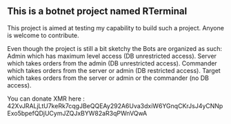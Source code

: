 ## This is a botnet project named RTerminal
This project is aimed at testing my capability to build such a project.
Anyone is welcome to contribute.

Even though the project is still a bit sketchy the Bots are organized as such:
Admin which has maximum level access (DB unrestricted access). 
Server which takes orders from the admin (DB unrestricted access).
Commander which takes orders from the server or admin (DB restricted access).
Target which takes orders from the server or admin or the commander (no DB access).

You can donate XMR here : 
42XvJRALjLtU7keRk7cqgJBeQQEAy292A6Uva3dxiW6YGnqCKrJsJ4yCNNpExo5bpefQDjUCymJZQJxBYW82aR3qPWnVQwA
